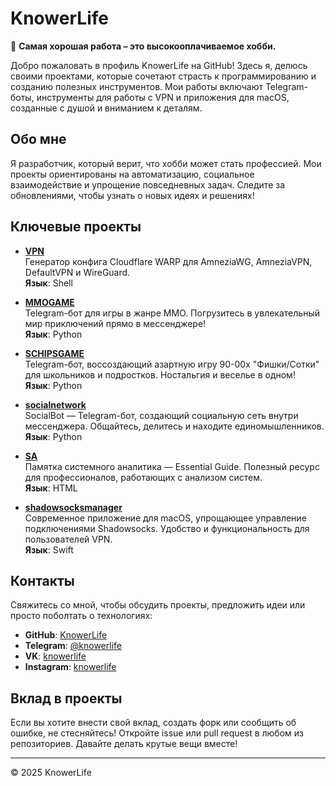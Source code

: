 # KnowerLife

🧠 **Самая хорошая работа – это высокооплачиваемое хобби.**

Добро пожаловать в профиль KnowerLife на GitHub! Здесь я, делюсь своими проектами, которые сочетают страсть к программированию и созданию полезных инструментов. Мои работы включают Telegram-боты, инструменты для работы с VPN и приложения для macOS, созданные с душой и вниманием к деталям.

## Обо мне

Я разработчик, который верит, что хобби может стать профессией. Мои проекты ориентированы на автоматизацию, социальное взаимодействие и упрощение повседневных задач. Следите за обновлениями, чтобы узнать о новых идеях и решениях!

## Ключевые проекты

- **[VPN](https://github.com/KnowerLife/VPN)**  
  Генератор конфига Cloudflare WARP для AmneziaWG, AmneziaVPN, DefaultVPN и WireGuard.  
  **Язык**: Shell

- **[MMOGAME](https://github.com/KnowerLife/MMOGAME)**  
  Telegram-бот для игры в жанре MMO. Погрузитесь в увлекательный мир приключений прямо в мессенджере!  
  **Язык**: Python

- **[SCHIPSGAME](https://github.com/KnowerLife/SCHIPSGAME)**  
  Telegram-бот, воссоздающий азартную игру 90-00х "Фишки/Сотки" для школьников и подростков. Ностальгия и веселье в одном!  
  **Язык**: Python

- **[socialnetwork](https://github.com/KnowerLife/socialnetwork)**  
  SocialBot — Telegram-бот, создающий социальную сеть внутри мессенджера. Общайтесь, делитесь и находите единомышленников.  
  **Язык**: Python

- **[SA](https://github.com/KnowerLife/SA)**  
  Памятка системного аналитика — Essential Guide. Полезный ресурс для профессионалов, работающих с анализом систем.  
  **Язык**: HTML

- **[shadowsocksmanager](https://github.com/KnowerLife/shadowsocksmanager)**  
  Современное приложение для macOS, упрощающее управление подключениями Shadowsocks. Удобство и функциональность для пользователей VPN.  
  **Язык**: Swift

## Контакты

Свяжитесь со мной, чтобы обсудить проекты, предложить идеи или просто поболтать о технологиях:

- **GitHub**: [KnowerLife](https://github.com/KnowerLife)
- **Telegram**: [@knowerlife](https://t.me/knowerlife)
- **VK**: [knowerlife](https://vk.com/knowerlife)
- **Instagram**: [knowerlife](https://instagram.com/knowerlife)

## Вклад в проекты

Если вы хотите внести свой вклад, создать форк или сообщить об ошибке, не стесняйтесь! Откройте issue или pull request в любом из репозиториев. Давайте делать крутые вещи вместе!

---

© 2025 KnowerLife
